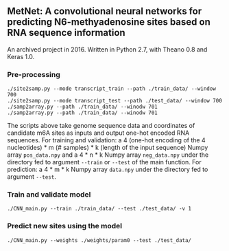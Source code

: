 ## MetNet: A convolutional neural networks for predicting N6-methyadenosine sites based on RNA sequence information

An archived project in 2016. Written in Python 2.7, with Theano 0.8 and Keras 1.0.


### Pre-processing
```
./site2samp.py --mode transcript_train --path ./train_data/ --window 700
./site2samp.py --mode transcript_test --path ./test_data/ --window 700
./samp2array.py --path ./train_data/ --winodw 701
./samp2array.py --path ./train_data/ --winodw 701
```
The scripts above take genome sequence data and coordinates of candidate m6A sites as inputs and output one-hot encoded RNA sequences.
For training and validation: a 4 (one-hot encoding of the 4 nucleotides) * m (# samples) * k (length of the input sequence)  Numpy array `pos_data.npy` and a 4 * n * k Numpy array `neg_data.npy` under the directory fed to argument `--train` or `--test` of the main function.
For prediction: a 4 * m * k Numpy array `data.npy` under the directory fed to argument `--test`.

### Train and validate model
```
./CNN_main.py --train ./train_data/ --test ./test_data/ -v 1
```

### Predict new sites using the model
```
./CNN_main.py --weights ./weights/param0 --test ./test_data/
```

